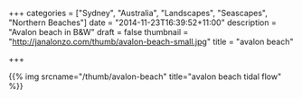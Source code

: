 +++
categories = ["Sydney", "Australia", "Landscapes", "Seascapes", "Northern Beaches"]
date = "2014-11-23T16:39:52+11:00"
description = "Avalon beach in B&W"
draft = false
thumbnail = "http://janalonzo.com/thumb/avalon-beach-small.jpg"
title = "avalon beach"

+++

{{% img srcname="/thumb/avalon-beach" title="avalon beach tidal flow" %}}
